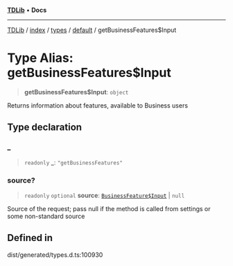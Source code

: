 [**TDLib**](../../../../../../README.md) • **Docs**

***

[TDLib](../../../../../../modules.md) / [index](../../../../../README.md) / [types](../../../README.md) / [default](../README.md) / getBusinessFeatures$Input

# Type Alias: getBusinessFeatures$Input

> **getBusinessFeatures$Input**: `object`

Returns information about features, available to Business users

## Type declaration

### \_

> `readonly` **\_**: `"getBusinessFeatures"`

### source?

> `readonly` `optional` **source**: [`BusinessFeature$Input`](BusinessFeature$Input.md) \| `null`

Source of the request; pass null if the method is called from settings or some non-standard source

## Defined in

dist/generated/types.d.ts:100930
